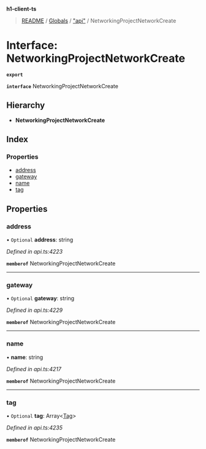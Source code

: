 **h1-client-ts**

> [README](../README.md) / [Globals](../globals.md) / ["api"](../modules/_api_.md) / NetworkingProjectNetworkCreate

# Interface: NetworkingProjectNetworkCreate

**`export`** 

**`interface`** NetworkingProjectNetworkCreate

## Hierarchy

* **NetworkingProjectNetworkCreate**

## Index

### Properties

* [address](_api_.networkingprojectnetworkcreate.md#address)
* [gateway](_api_.networkingprojectnetworkcreate.md#gateway)
* [name](_api_.networkingprojectnetworkcreate.md#name)
* [tag](_api_.networkingprojectnetworkcreate.md#tag)

## Properties

### address

• `Optional` **address**: string

*Defined in api.ts:4223*

**`memberof`** NetworkingProjectNetworkCreate

___

### gateway

• `Optional` **gateway**: string

*Defined in api.ts:4229*

**`memberof`** NetworkingProjectNetworkCreate

___

### name

•  **name**: string

*Defined in api.ts:4217*

**`memberof`** NetworkingProjectNetworkCreate

___

### tag

• `Optional` **tag**: Array\<[Tag](_api_.tag.md)>

*Defined in api.ts:4235*

**`memberof`** NetworkingProjectNetworkCreate
